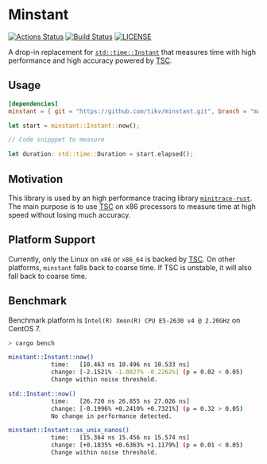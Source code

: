 # Minstant
[![Actions Status](https://github.com/tikv/minstant/workflows/CI/badge.svg)](https://github.com/tikv/minstant/actions)
[![Build Status](https://travis-ci.org/tikv/minstant.svg?branch=master)](https://travis-ci.org/tikv/minstant)
[![LICENSE](https://img.shields.io/github/license/tikv/minstant.svg)](https://github.com/tikv/minstant/blob/master/LICENSE)

A drop-in replacement for [`std::time::Instant`](https://doc.rust-lang.org/std/time/struct.Instant.html) that measures time with high performance and high accuracy powered by [TSC](https://en.wikipedia.org/wiki/Time_Stamp_Counter).

## Usage

```toml
[dependencies]
minstant = { git = "https://github.com/tikv/minstant.git", branch = "master" }
```

```rust
let start = minstant::Instant::now();

// Code snipppet to measure

let duration: std::time::Duration = start.elapsed();
```


## Motivation

This library is used by an high performance tracing library [`minitrace-rust`](https://github.com/tikv/minitrace-rust). The main purpose is to use [TSC](https://en.wikipedia.org/wiki/Time_Stamp_Counter) on x86 processors to measure time at high speed without losing much accuracy.

## Platform Support

Currently, only the Linux on `x86` or `x86_64` is backed by [TSC](https://en.wikipedia.org/wiki/Time_Stamp_Counter). On other platforms, `minstant` falls back to coarse time. If TSC is unstable, it will also fall back to coarse time.

## Benchmark

Benchmark platform is `Intel(R) Xeon(R) CPU E5-2630 v4 @ 2.20GHz` on CentOS 7.

```sh
> cargo bench

minstant::Instant::now()
            time:   [10.463 ns 10.496 ns 10.533 ns]
            change: [-2.1521% -1.0827% -0.2262%] (p = 0.02 < 0.05)
            Change within noise threshold.

std::Instant::now()
            time:   [26.720 ns 26.855 ns 27.026 ns]
            change: [-0.1996% +0.2410% +0.7321%] (p = 0.32 > 0.05)
            No change in performance detected.

minstant::Instant::as_unix_nanos()
            time:   [15.364 ns 15.456 ns 15.574 ns]
            change: [+0.1835% +0.6363% +1.1179%] (p = 0.01 < 0.05)
            Change within noise threshold.
```
